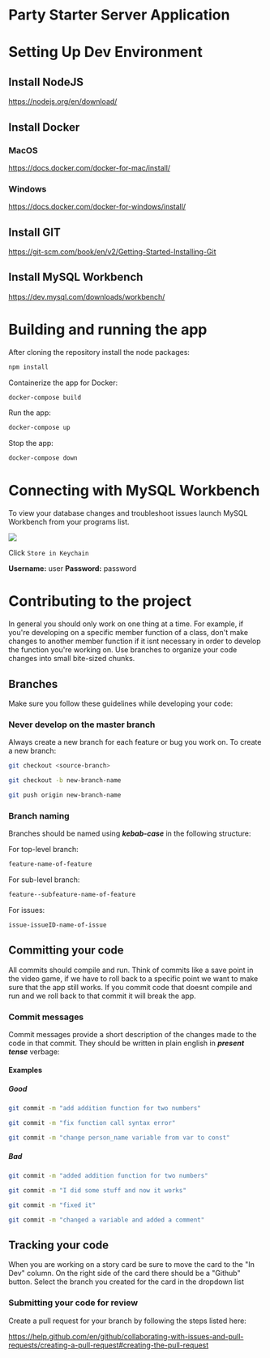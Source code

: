 # Party Starter Server Application

# Setting Up Dev Environment

## Install NodeJS

https://nodejs.org/en/download/

## Install Docker

### MacOS

https://docs.docker.com/docker-for-mac/install/

### Windows

https://docs.docker.com/docker-for-windows/install/

## Install GIT

https://git-scm.com/book/en/v2/Getting-Started-Installing-Git

## Install MySQL Workbench

https://dev.mysql.com/downloads/workbench/

# Building and running the app

After cloning the repository install the node packages:

```bash
npm install
```

Containerize the app for Docker:

```bash
docker-compose build
```

Run the app:

```bash
docker-compose up
```

Stop the app:

```bash
docker-compose down
```

# Connecting with MySQL Workbench

To view your database changes and troubleshoot issues launch MySQL Workbench from your programs list.

![](https://miro.medium.com/max/1400/1*VcfoGGvE6rtXsaykGxpvCw.png)

Click `Store in Keychain`

**Username:** user
**Password:** password

# Contributing to the project

In general you should only work on one thing at a time. For example, if you're developing on a specific member function of a class, don't make changes to another member function if it isnt necessary in order to develop the function you're working on. Use branches to organize your code changes into small bite-sized chunks.

## Branches

Make sure you follow these guidelines while developing your code:

### Never develop on the master branch

Always create a new branch for each feature or bug you work on. To create a new branch:

```bash
git checkout <source-branch>

git checkout -b new-branch-name

git push origin new-branch-name
```

### Branch naming

Branches should be named using ***kebab-case*** in the following structure:

For top-level branch:

```bash
feature-name-of-feature
```

For sub-level branch:

```bash
feature--subfeature-name-of-feature
```

For issues:

```bash
issue-issueID-name-of-issue
```

## Committing your code

All commits should compile and run. Think of commits like a save point in the video game, if we have to roll back to a specific point we want to make sure that the app still works. If you commit code that doesnt compile and run and we roll back to that commit it will break the app.

### Commit messages

Commit messages provide a short description of the changes made to the code in that commit. They should be written in plain english in ***present tense*** verbage:

#### Examples

##### Good

```bash
git commit -m "add addition function for two numbers"
```

```bash
git commit -m "fix function call syntax error"
```

```bash
git commit -m "change person_name variable from var to const"
```

##### Bad

```bash
git commit -m "added addition function for two numbers"
```

```bash
git commit -m "I did some stuff and now it works"
```

```bash
git commit -m "fixed it"
```

```bash
git commit -m "changed a variable and added a comment"
```

## Tracking your code

When you are working on a story card be sure to move the card to the "In Dev" column. On the right side of the card there should be a "Github" button. Select the branch you created for the card in the dropdown list

### Submitting your code for review

Create a pull request for your branch by following the steps listed here:

https://help.github.com/en/github/collaborating-with-issues-and-pull-requests/creating-a-pull-request#creating-the-pull-request

